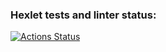 ### Hexlet tests and linter status:
[![Actions Status](https://github.com/nik2704/java-project-72/workflows/hexlet-check/badge.svg)](https://github.com/nik2704/java-project-72/actions)